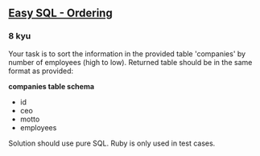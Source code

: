 <h2><a href=https://www.codewars.com/kata/593ed37c93350098d600001d/train/sql target="_blank">Easy SQL - Ordering</a></h2><h3>8 kyu</h3><p>Your task is to sort the information in the provided table 'companies' by number of employees (high to low). Returned table should be in the same format as provided: </p><p><strong>companies table schema</strong></p><ul><li>id</li><li>ceo</li><li>motto</li><li>employees</li></ul><p>Solution should use pure SQL. Ruby is only used in test cases.</p>